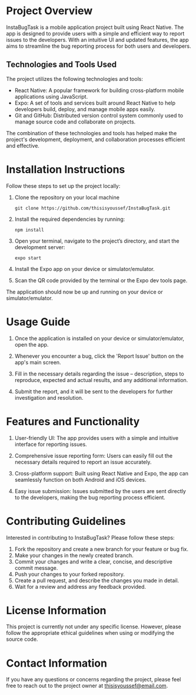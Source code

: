 # Project Overview

InstaBugTask is a mobile application project built using React Native. The app is designed to provide users with a simple and efficient way to report issues to the developers. With an intuitive UI and updated features, the app aims to streamline the bug reporting process for both users and developers.

## Technologies and Tools Used

The project utilizes the following technologies and tools:

- React Native: A popular framework for building cross-platform mobile applications using JavaScript.
- Expo: A set of tools and services built around React Native to help developers build, deploy, and manage mobile apps easily.
- Git and GitHub: Distributed version control system commonly used to manage source code and collaborate on projects.

The combination of these technologies and tools has helped make the project's development, deployment, and collaboration processes efficient and effective.

# Installation Instructions

Follow these steps to set up the project locally:

1. Clone the repository on your local machine
   ```
   git clone https://github.com/thisisyoussef/InstaBugTask.git
   ```
2. Install the required dependencies by running:
   ```
   npm install
   ```
3. Open your terminal, navigate to the project’s directory, and start the development server:
   ```
   expo start
   ```
4. Install the Expo app on your device or simulator/emulator.

5. Scan the QR code provided by the terminal or the Expo dev tools page.

The application should now be up and running on your device or simulator/emulator.

# Usage Guide

1. Once the application is installed on your device or simulator/emulator, open the app.

2. Whenever you encounter a bug, click the 'Report Issue' button on the app's main screen.

3. Fill in the necessary details regarding the issue – description, steps to reproduce, expected and actual results, and any additional information.

4. Submit the report, and it will be sent to the developers for further investigation and resolution.

# Features and Functionality

1. User-friendly UI: The app provides users with a simple and intuitive interface for reporting issues.

2. Comprehensive issue reporting form: Users can easily fill out the necessary details required to report an issue accurately.

3. Cross-platform support: Built using React Native and Expo, the app can seamlessly function on both Android and iOS devices.

4. Easy issue submission: Issues submitted by the users are sent directly to the developers, making the bug reporting process efficient.

# Contributing Guidelines

Interested in contributing to InstaBugTask? Please follow these steps:

1. Fork the repository and create a new branch for your feature or bug fix.
2. Make your changes in the newly created branch.
3. Commit your changes and write a clear, concise, and descriptive commit message.
4. Push your changes to your forked repository.
5. Create a pull request, and describe the changes you made in detail.
6. Wait for a review and address any feedback provided.

# License Information

This project is currently not under any specific license. However, please follow the appropriate ethical guidelines when using or modifying the source code.

# Contact Information

If you have any questions or concerns regarding the project, please feel free to reach out to the project owner at [thisisyoussef@email.com](mailto:thisisyoussef@email.com).
